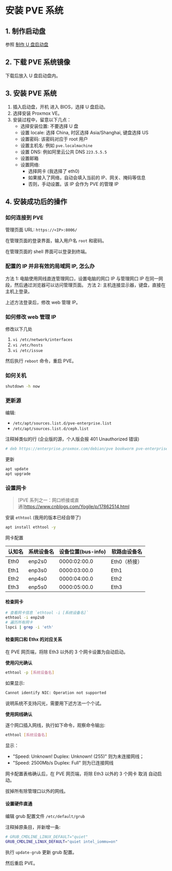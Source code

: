 # 安装 PVE 系统

## 1. 制作启动盘

参照 [制作 U 盘启动盘](./制作U盘启动盘.md)

## 2. 下载 PVE 系统镜像

下载后放入 U 盘启动盘内。

## 3. 安装 PVE 系统

1. 插入启动盘，开机 进入 BIOS，选择 U 盘启动。
2. 选择安装 Proxmox VE。
3. 安装过程中，留意以下几点：
   - 选择安装位置: 不要选择 U 盘
   - 设置 locale: 选择 China, 时区选择 Asia/Shanghai, 键盘选择 US
   - 设置密码: 该密码对应于 root 用户
   - 设置主机名: 例如 `pve.localmachine`
   - 设置 DNS: 例如阿里云公共 DNS `223.5.5.5`
   - 设置邮箱
   - 设置网络:
     - 选择网卡 (我选择了 eth0)
     - 如果接入了网络，自动会填入当前的 IP、网关、掩码等信息
     - 否则，手动设置。该 IP 会作为 PVE 的管理 IP

## 4. 安装成功后的操作

### 如何连接到 PVE

管理页面 URL: `https://<IP>:8006/`

在管理页面的登录界面，输入用户名 `root` 和密码。

在管理页面的 shell 界面可以登录到终端。

### 配置的 IP 并非有效的局域网 IP, 怎么办

方法 1: 电脑使用网线直连管理网口，设置电脑的网口 IP 与管理网口 IP 在同一网段，然后通过浏览器可以访问管理页面。
方法 2: 主机连接显示器，键盘，直接在主机上登录。

上述方法登录后，修改 web 管理 IP。

### 如何修改 web 管理 IP

修改以下几处

1. `vi /etc/network/interfaces`
2. `vi /etc/hosts`
3. `vi /etc/issue`

然后执行 `reboot` 命令，重启 PVE。

### 如何关机

```sh
shutdown -h now
```

### 更新源

编辑:

- `/etc/apt/sources.list.d/pve-enterprise.list`
- `/etc/apt/sources.list.d/ceph.list`

注释掉类似的行 (企业版的源，个人版会报 401 Unauthorized 错误)

```sh
# deb https://enterprise.proxmox.com/debian/pve bookworm pve-enterprise
```

更新

```sh
apt update
apt upgrade
```

### 设置网卡

> [PVE 系列之一：网口桥接或直通]<https://www.cnblogs.com/Yogile/p/17862514.html>

安装 `ethtool` (我用的版本已经自带了)

```sh
apt install ethtool -y
```

网卡配置

认知名 | 系统设备名 | 设备位置(bus-info) | 软路由设备名
-----|--------|--------------|------------
Eth0 | enp2s0 | 0000:02:00.0 | Eth0（桥接）
Eth1 | enp3s0 | 0000:03:00.0 | Eth1
Eth2 | enp4s0 | 0000:04:00.0 | Eth2
Eth3 | enp5s0 | 0000:05:00.0 | Eth3

#### 检查网卡

```sh
# 查看网卡信息 `ethtool -i [系统设备名]`
ethtool -i enp2s0
# 遍历所有网卡
lspci | grep -i 'eth'
```

#### 检查网口和 Ethx 的对应关系

在 PVE 网页端，将除 Eth3 以外的 3 个网卡设置为自动启动。

**使用闪光确认**

```sh
ethtool -p [系统设备名]
```

如果显示:

```sh
Cannot identify NIC: Operation not supported
```

说明系统不支持闪光，需要用下述方法一个个试。

**使用网线确认**

逐个网口插入网线，执行如下命令，观察命令输出:

```sh
ethtool [系统设备名]
```

显示：

- "Speed: Unknown! Duplex: Unknown! (255)" 则为未连接网线；
- "Speed: 2500Mb/s Duplex: Full" 则为已连接网线

网卡配置表格确认后，在 PVE 网页端，将除 Eth3 以外的 3 个网卡 取消 自动启动。

拔掉所有除管理口以外的网线。

#### 设置硬件直通

编辑 grub 配置文件 `/etc/default/grub`

注释掉原条目，并新增一条:

```sh
# GRUB_CMDLINE_LINUX_DEFAULT="quiet"
GRUB_CMDLINE_LINUX_DEFAULT="quiet intel_iommu=on"
```

执行 `update-grub` 更新 grub 配置。

然后重启 PVE。
